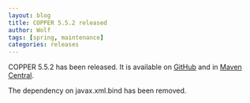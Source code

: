 ```yaml
---
layout: blog
title: COPPER 5.5.2 released
author: Wolf
tags: [spring, maintenance]
categories: releases
---
```


COPPER 5.5.2 has been released.
It is available on [GitHub](https://github.com/copper-engine/copper-engine) and in [Maven Central](https://search.maven.org/search?q=g:org.copper-engine%20AND%20a:copper-coreengine&core=gav).

The dependency on javax.xml.bind has been removed.
